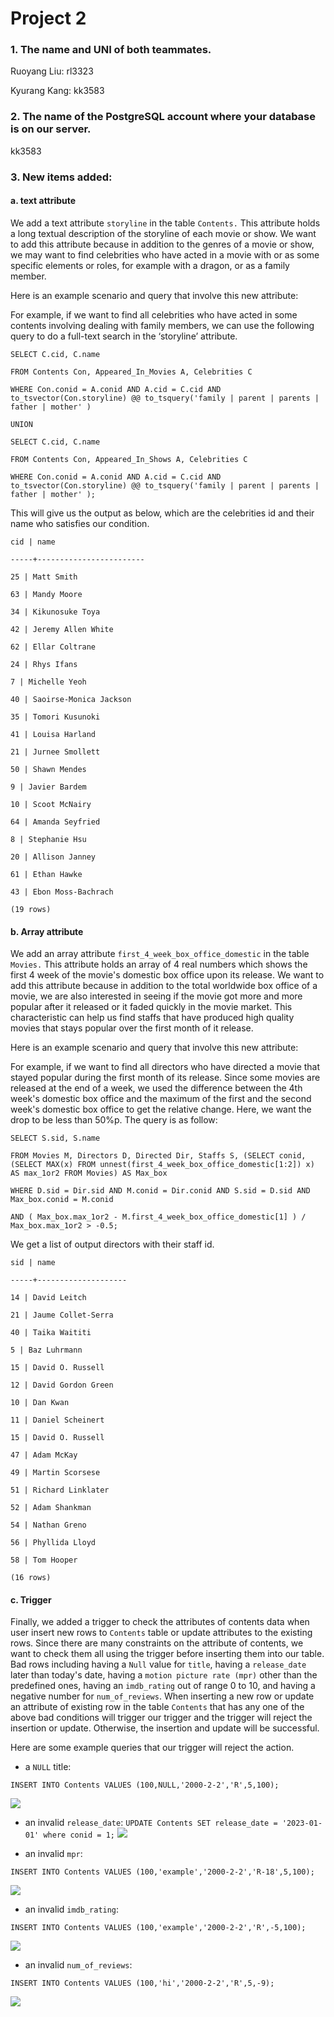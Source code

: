 # Project 2

### 1. The name and UNI of both teammates.

Ruoyang Liu: rl3323

Kyurang Kang: kk3583

  

### 2. The name of the PostgreSQL account where your database is on our server.

kk3583

  

### 3. New items added:

#### a. text attribute

We add a text attribute `storyline` in the table `Contents.` This attribute holds a long textual description of the storyline of each movie or show. We want to add this attribute because in addition to the genres of a movie or show, we may want to find celebrities who have acted in a movie with or as some specific elements or roles, for example with a dragon, or as a family member.

  

Here is an example scenario and query that involve this new attribute:

For example, if we want to find all celebrities who have acted in some contents involving dealing with family members, we can use the following query to do a full-text search in the ‘storyline’ attribute.

  
```
SELECT C.cid, C.name

FROM Contents Con, Appeared_In_Movies A, Celebrities C

WHERE Con.conid = A.conid AND A.cid = C.cid AND to_tsvector(Con.storyline) @@ to_tsquery('family | parent | parents | father | mother' )

UNION

SELECT C.cid, C.name

FROM Contents Con, Appeared_In_Shows A, Celebrities C

WHERE Con.conid = A.conid AND A.cid = C.cid AND to_tsvector(Con.storyline) @@ to_tsquery('family | parent | parents | father | mother' );
```
  

This will give us the output as below, which are the celebrities id and their name who satisfies our condition.

  
```
cid | name

-----+------------------------

25 | Matt Smith

63 | Mandy Moore

34 | Kikunosuke Toya

42 | Jeremy Allen White

62 | Ellar Coltrane

24 | Rhys Ifans

7 | Michelle Yeoh

40 | Saoirse-Monica Jackson

35 | Tomori Kusunoki

41 | Louisa Harland

21 | Jurnee Smollett

50 | Shawn Mendes

9 | Javier Bardem

10 | Scoot McNairy

64 | Amanda Seyfried

8 | Stephanie Hsu

20 | Allison Janney

61 | Ethan Hawke

43 | Ebon Moss-Bachrach

(19 rows)
```
  
  

#### b. Array attribute

We add an array attribute `first_4_week_box_office_domestic` in the table `Movies.` This attribute holds an array of 4 real numbers which shows the first 4 week of the movie's domestic box office upon its release. We want to add this attribute because in addition to the total worldwide box office of a movie, we are also interested in seeing if the movie got more and more popular after it released or it faded quickly in the movie market. This characteristic can help us find staffs that have produced high quality movies that stays popular over the first month of it release.

  

Here is an example scenario and query that involve this new attribute:

For example, if we want to find all directors who have directed a movie that stayed popular during the first month of its release. Since some movies are released at the end of a week, we used the difference between the 4th week's domestic box office and the maximum of the first and the second week's domestic box office to get the relative change. Here, we want the drop to be less than 50%p. The query is as follow:

  
```
SELECT S.sid, S.name

FROM Movies M, Directors D, Directed Dir, Staffs S, (SELECT conid, (SELECT MAX(x) FROM unnest(first_4_week_box_office_domestic[1:2]) x) AS max_1or2 FROM Movies) AS Max_box

WHERE D.sid = Dir.sid AND M.conid = Dir.conid AND S.sid = D.sid AND Max_box.conid = M.conid

AND ( Max_box.max_1or2 - M.first_4_week_box_office_domestic[1] ) / Max_box.max_1or2 > -0.5;
```
  

We get a list of output directors with their staff id.

  
```
sid | name

-----+--------------------

14 | David Leitch

21 | Jaume Collet-Serra

40 | Taika Waititi

5 | Baz Luhrmann

15 | David O. Russell

12 | David Gordon Green

10 | Dan Kwan

11 | Daniel Scheinert

15 | David O. Russell

47 | Adam McKay

49 | Martin Scorsese

51 | Richard Linklater

52 | Adam Shankman

54 | Nathan Greno

56 | Phyllida Lloyd

58 | Tom Hooper

(16 rows)
```
  

#### c. Trigger

Finally, we added a trigger to check the attributes of contents data when user insert new rows to `Contents` table or update attributes to the existing rows. Since there are many constraints on the attribute of contents, we want to check them all using the trigger before inserting them into our table. Bad rows including having a `Null` value for `title`, having a `release_date` later than today's date, having a `motion picture rate (mpr)` other than the predefined ones, having an `imdb_rating` out of range 0 to 10, and having a negative number for `num_of_reviews`. When inserting a new row or update an attribute of existing row in the table `Contents` that has any one of the above bad conditions will trigger our trigger and the trigger will reject the insertion or update. Otherwise, the insertion and update will be successful.

  

Here are some example queries that our trigger will reject the action.

  

- a `NULL` title:

`INSERT INTO Contents VALUES (100,NULL,'2000-2-2','R',5,100);`

**![](https://lh3.googleusercontent.com/Kri-WR2R2fzPaUEZkRjtnXPo3yt8znkDX4ZRsr9NkB2UcgsCaAn5nInGLpArV0x5FJL_XYSLjA_hv5HJb4_eM9DjFYi2uqU9zB-RGsTKiCh7YnyfH3lhpDxOUEa2k6dakC1Ah7hwG82L8hweGaZhuDdXTQkcgxyyVxU_0hrG5jS7MPtvsFA3y-bGAXNOXw)**

- an invalid `release_date`:
`UPDATE Contents SET release_date = '2023-01-01' where conid = 1;`
**![](https://lh4.googleusercontent.com/mi9cW27ywI1MdxzqCdVzoAtyMq-ArZXZ9u18lrGaeQRLaWUs2geIA3kMoKzbLkb9wMpqcOOkTHwDEYpvVQAqDY1WnFVpqJYXOKyWYySgbDfiPAyjtcW1FJNxhkN6tqI6r4vG6Ags8Mow1sg9RxWq4_2WRhSyQUf9DUMeg-2OBxY7npnTMNHLxpiVmg4QAA)**

- an invalid `mpr`:

`INSERT INTO Contents VALUES (100,'example','2000-2-2','R-18',5,100);`

**![](https://lh3.googleusercontent.com/vaukP4vh0kGjYubTY8MxHOJ6OXulE7Uh2WQaZ3b2dF1M0h75JddpDe0e7Owx5bW4jI1ha5jQXNS30JazbNjhR3GSUXkm3OKTkBS377BRi6aaAy9_X1kl5NVYXQb-yfhuAC7FJncL4zszkEfvIkI_LMDDOUJkAmXh6fikwKBEVgmw5FMX3NckxKPg90WzJA)**

- an invalid `imdb_rating`:

`INSERT INTO Contents VALUES (100,'example','2000-2-2','R',-5,100);`

**![](https://lh3.googleusercontent.com/bX2PQIUQQJcfzWwm9WqXh1QbrVFDF38QZg6jR4LuaX5PMeHQ1uIRk9C-bV_FG-ttjzEkGAxUr6_8Xbjw9x26hgqZOv88h0EVFURqvujd1Rjp764riOYIQdgNmjR3uqs0ljpffbv4-7-7VePBJzjyEDY-9HvxI3FhUEiqwmua5o2cM64jm3Tb7iak9aVMMA)**

- an invalid `num_of_reviews`:

`INSERT INTO Contents VALUES (100,'hi','2000-2-2','R',5,-9);`

**![](https://lh6.googleusercontent.com/VVSYJYYNOAwl421Eq1jileF__k2kmGKvlU4lV8x9d6yo8tlaIjmu4ElIBXt7uxd5Gt8oEQ_n_TwmS8LejTEi1XHiQwHQtQgSy8IG2kvCWHKWcS5OMKxsr9g1CPzoUP0h7rs7tOvwilqCuTdyCdW2nqaPoG7K2fOiDixAhF10GWOgnjbONEdGMNwlijgGBQ)**